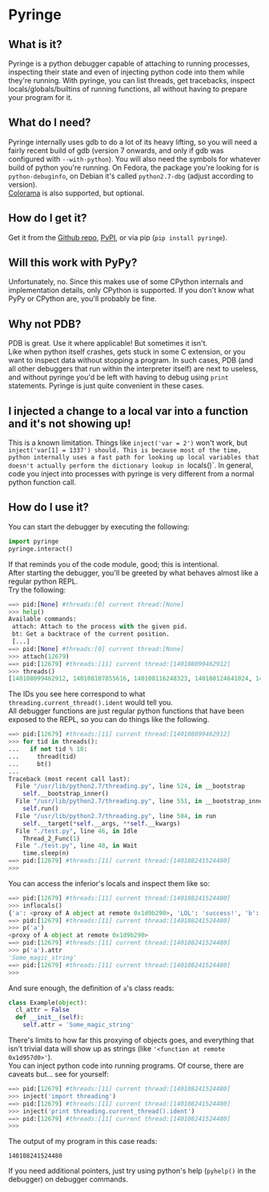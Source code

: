 Pyringe
=======

What is it?
-----------

Pyringe is a python debugger capable of attaching to running processes,  inspecting their state and even of injecting python code into them while they're running. With pyringe, you can list threads, get tracebacks, inspect locals/globals/builtins of running functions, all without having to prepare your program for it.

What do I need?
---------------

Pyringe internally uses gdb to do a lot of its heavy lifting, so you will need a fairly recent build of gdb (version 7 onwards, and only if gdb was configured with `--with-python`). You will also need the symbols for whatever build of python you're running. On Fedora, the package you're looking for is `python-debuginfo`, on Debian it's called `python2.7-dbg` (adjust according to version).  
[Colorama](https://pypi.python.org/pypi/colorama) is also supported, but optional.

How do I get it?
----------------

Get it from the [Github repo][], [PyPI][], or via pip (`pip install pyringe`).

[Github repo]: https://github.com/google/pyringe
[PyPI]: https://pypi.python.org/pypi/pyringe

Will this work with PyPy?
-------------------------

Unfortunately, no. Since this makes use of some CPython internals and implementation details, only CPython is supported. If you don't know what PyPy or CPython are, you'll probably be fine.

Why not PDB?
------------

PDB is great. Use it where applicable! But sometimes it isn't.  
Like when python itself crashes, gets stuck in some C extension, or you want to inspect data without stopping a program. In such cases, PDB (and all other debuggers that run within the interpreter itself) are next to useless, and without pyringe you'd be left with having to debug using `print` statements. Pyringe is just quite convenient in these cases.


I injected a change to a local var into a function and it's not showing up!
---------------------------------------------------------------------------

This is a known limitation. Things like `inject('var = 2')` won't work, but `inject('var[1] = 1337') should. This is because most of the time, python internally uses a fast path for looking up local variables that doesn't actually perform the dictionary lookup in `locals()`. In general, code you inject into processes with pyringe is very different from a normal python function call.

How do I use it?
----------------

You can start the debugger by executing the following:

```python
import pyringe
pyringe.interact()
```

If that reminds you of the code module, good; this is intentional.  
After starting the debugger, you'll be greeted by what behaves almost like a regular python REPL.  
Try the following:


```python
==> pid:[None] #threads:[0] current thread:[None]
>>> help()
Available commands:
 attach: Attach to the process with the given pid.
 bt: Get a backtrace of the current position.
 [...]
==> pid:[None] #threads:[0] current thread:[None]
>>> attach(12679)
==> pid:[12679] #threads:[11] current thread:[140108099462912]
>>> threads()
[140108099462912, 140108107855616, 140108116248323, 140108124641024, 140108133033728, 140108224739072, 140108233131776, 140108141426432, 140108241524480, 140108249917184, 140108269324032]
```

The IDs you see here correspond to what `threading.current_thread().ident` would tell you.  
All debugger functions are just regular python functions that have been exposed to the REPL, so you can do things like the following.

```python
==> pid:[12679] #threads:[11] current thread:[140108099462912]
>>> for tid in threads():
...   if not tid % 10:
...     thread(tid)
...     bt()
... 
Traceback (most recent call last):
  File "/usr/lib/python2.7/threading.py", line 524, in __bootstrap
    self.__bootstrap_inner()
  File "/usr/lib/python2.7/threading.py", line 551, in __bootstrap_inner
    self.run()
  File "/usr/lib/python2.7/threading.py", line 504, in run
    self.__target(*self.__args, **self.__kwargs)
  File "./test.py", line 46, in Idle
    Thread_2_Func(1)
  File "./test.py", line 40, in Wait
    time.sleep(n)
==> pid:[12679] #threads:[11] current thread:[140108241524480]
>>> 
```

You can access the inferior's locals and inspect them like so:

```python
==> pid:[12679] #threads:[11] current thread:[140108241524480]
>>> inflocals()
{'a': <proxy of A object at remote 0x1d9b290>, 'LOL': 'success!', 'b': <proxy of B object at remote 0x1d988c0>, 'n': 1}
==> pid:[12679] #threads:[11] current thread:[140108241524480]
>>> p('a')
<proxy of A object at remote 0x1d9b290>
==> pid:[12679] #threads:[11] current thread:[140108241524480]
>>> p('a').attr
'Some_magic_string'
==> pid:[12679] #threads:[11] current thread:[140108241524480]
>>> 
```

And sure enough, the definition of `a`'s class reads:

```python
class Example(object):
  cl_attr = False
  def __init__(self):
    self.attr = 'Some_magic_string'
```

There's limits to how far this proxying of objects goes, and everything that isn't trivial data will show up as strings (like `'<function at remote 0x1d957d0>'`).  
You can inject python code into running programs. Of course, there are caveats but... see for yourself:

```python
==> pid:[12679] #threads:[11] current thread:[140108241524480]
>>> inject('import threading')
==> pid:[12679] #threads:[11] current thread:[140108241524480]
>>> inject('print threading.current_thread().ident')
==> pid:[12679] #threads:[11] current thread:[140108241524480]
>>> 
```

The output of my program in this case reads:

```
140108241524480
```

If you need additional pointers, just try using python's help (`pyhelp()` in the debugger) on debugger commands.
